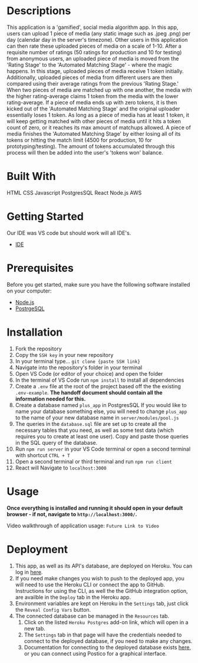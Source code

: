 # Descriptions
This application is a 'gamified', social media algorithm app. In this app, users can upload 1 piece of media (any static image such as .jpeg .png) per day (calendar day in the server's timezone). Other users in this application can then rate these uploaded pieces of media on a scale of 1-10. After a requisite number of ratings (50 ratings for production and 10 for testing) from anonymous users, an uploaded piece of media is moved from the 'Rating Stage' to the  'Automated Matching Stage' - where the magic happens. In this stage, uploaded pieces of media receive 1 token initially. Additionally, uploaded pieces of media from different users are then compared using their average ratings from the previous 'Rating Stage.' When two pieces of media are matched up with one another, the media with the higher rating-average claims 1 token from the media with the lower rating-average. If a piece of media ends up with zero tokens, it is then kicked out of the 'Automated Matching Stage' and the original uploader essentially loses 1 token. As long as a piece of media has at least 1 token, it will keep getting matched with other pieces of media until it hits a token count of zero, or it reaches its max amount of matchups allowed. A piece of media finishes the 'Automated Matching Stage' by either losing all of its tokens or hitting the match limit (4500 for production, 10 for prototyping/testing). The amount of tokens accumulated through this process will then be added into the user's 'tokens won' balance.

# Built With

HTML
CSS
Javascript
PostgresSQL
React
Node.js
AWS

# Getting Started

Our IDE was VS code but should work will all IDE's.
- [IDE](https://code.visualstudio.com/)


# Prerequisites

Before you get started, make sure you have the following software installed on your computer:

- [Node.js](https://nodejs.org/en/)
- [PostrgeSQL](https://www.postgresql.org/)

# Installation

1. Fork the repository
2. Copy the `SSH key` in your new repository
3. In your terminal type... `git clone {paste SSH link}`
4. Navigate into the repository's folder in your terminal
5. Open VS Code (or editor of your choice) and open the folder
6. In the terminal of VS Code run `npm install` to install all dependencies
7. Create a `.env` file at the root of the project based off the the existing
   `.env-example`. **The handoff document should contain all the information needed for this.**
8. Create a database named `plus_app` in PostgresSQL If you would like to name your database something else, you will need to change `plus_app` to the name of your new database name in `server/modules/pool.js`
9. The queries in the `database.sql` file are set up to create all the
   necessary tables that you need, as well as some test data
   (which requires you to create at least one user). Copy and paste those
   queries in the SQL query of the database.
10. Run `npm run server` in your VS Code terminal or open a second terminal with shortcut `CTRL + T`
11. Open a second terminal or third terminal and run `npm run client`
12. React will Navigate to `localhost:3000`

# Usage

**Once everything is installed and running it should open in your default browser - if not, navigate to `http://localhost:3000/`.**

Video walkthrough of application usage: `Future Link to Video`

# Deployment

1. This app, as well as its API's database, are deployed on Heroku. You can
   log in [here](https://www.heroku.com/).
2. If you need make changes you wish to push to the deployed app, you will need
   to use the Heroku CLI or connect the app to GitHub. Instructions for using
   the CLI, as well the the GitHub integration option, are availble in the
   `Deploy` tab in the Heroku app.
3. Environment variables are kept on Heroku in the `Settings` tab, just click the
   `Reveal Config Vars` button.
4. The connected database can be managed in the `Resources` tab.
   1. Click on the listed `Heroku Postgres` add-on link, which will open in
      a new tab.
   2. The `Settings` tab in that page will have the credentials needed to
      connect to the deployed database, if you need to make any changes.
   3. Documentation for connecting to the deployed database exists
      [here](https://devcenter.heroku.com/articles/connecting-heroku-postgres),
      or you can connect using Postico for a graphical interface.
